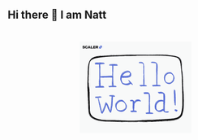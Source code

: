 ## Hi there 👋 I am Natt
<h1 align="center"><img src="Helloworld.gif" style="max-width: 100%; display: inline-block;" data-target="animated-image.originalImage">
<!--
**NattProgram/NattProgram** is a ✨ _special_ ✨ repository because its `README.md` (this file) appears on your GitHub profile.
  
Here are some ideas to get you started:

- 🔭 I’m currently working on creating a broad profile as a programmer.
- 🌱 I’m currently learning programming information.
- 👯 I’m looking to collaborate on a company to learn more.
- 🤔 I’m looking for help with any programming information.
- 💬 Ask me about any information in my profile.
- 📫 How to reach me if you need a good professional.
- 😄 Pronouns: She/Her.
- ⚡ Fun fact: I'm changing careers.
